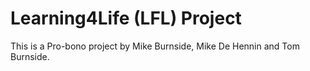 # Learning4Life (LFL) Project

This is a Pro-bono project by Mike Burnside, Mike De Hennin and Tom Burnside.
